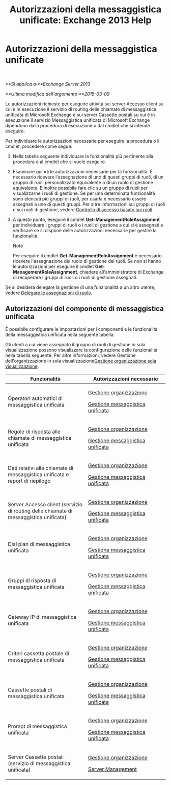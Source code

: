 ﻿---
title: 'Autorizzazioni della messaggistica unificate: Exchange 2013 Help'
TOCTitle: Autorizzazioni della messaggistica unificate
ms:assetid: d326c3bc-8f33-434a-bf02-a83cc26a5498
ms:mtpsurl: https://technet.microsoft.com/it-it/library/Dd638193(v=EXCHG.150)
ms:contentKeyID: 50481731
ms.date: 05/22/2018
mtps_version: v=EXCHG.150
ms.translationtype: MT
---

# Autorizzazioni della messaggistica unificate

 

_**Si applica a:**Exchange Server 2013_

_**Ultima modifica dell'argomento:**2015-03-09_

Le autorizzazioni richieste per eseguire attività sui server Accesso client su cui è in esecuzione il servizio di routing delle chiamate di messaggistica unificata di Microsoft Exchange e sui server Cassette postali su cui è in esecuzione il servizio Messaggistica unificata di Microsoft Exchange dipendono dalla procedura di esecuzione o dal cmdlet che si intende eseguire.

Per individuare le autorizzazioni necessarie per eseguire la procedura o il cmdlet, procedere come segue:

1.  Nella tabella seguente individuare la funzionalità più pertinente alla procedura o al cmdlet che si vuole eseguire.

2.  Esaminare quindi le autorizzazioni necessarie per la funzionalità. È necessario ricevere l'assegnazione di uno di questi gruppi di ruoli, di un gruppo di ruoli personalizzato equivalente o di un ruolo di gestione equivalente. È inoltre possibile fare clic su un gruppo di ruoli per visualizzarne i ruoli di gestione. Se per una determinata funzionalità sono elencati più gruppi di ruoli, per usarla è necessario essere assegnati a uno di questi gruppi. Per altre informazioni sui gruppi di ruoli e sui ruoli di gestione, vedere [Controllo di accesso basato sui ruoli](understanding-role-based-access-control-exchange-2013-help.md).

3.  A questo punto, eseguire il cmdlet **Get-ManagementRoleAssignment** per individuare i gruppi di ruoli o i ruoli di gestione a cui si è assegnati e verificare se si dispone delle autorizzazioni necessarie per gestire la funzionalità.
    

    > [!NOTE]
    > Per eseguire il cmdlet <STRONG>Get-ManagementRoleAssignment</STRONG> è necessario ricevere l'assegnazione del ruolo di gestione dei ruoli. Se non si hanno le autorizzazioni per eseguire il cmdlet <STRONG>Get-ManagementRoleAssignment</STRONG>, chiedere all'amministratore di Exchange di recuperare i gruppi di ruoli o i ruoli di gestione assegnati.



Se si desidera delegare la gestione di una funzionalità a un altro utente, vedere [Delegare le assegnazioni di ruolo](delegate-role-assignments-exchange-2013-help.md).

## Autorizzazioni del componente di messaggistica unificata

È possibile configurare le impostazioni per i componenti e le funzionalità della messaggistica unificata nella seguente tabella.

Gli utenti a cui viene assegnato il gruppo di ruoli di gestione in sola visualizzazione possono visualizzare la configurazione delle funzionalità nella tabella seguente. Per altre informazioni, vedere Gestione dell'organizzazione in sola visualizzazione[Gestione organizzazione sola visualizzazione](view-only-organization-management-exchange-2013-help.md).


<table>
<colgroup>
<col style="width: 50%" />
<col style="width: 50%" />
</colgroup>
<thead>
<tr class="header">
<th>Funzionalità</th>
<th>Autorizzazioni necessarie</th>
</tr>
</thead>
<tbody>
<tr class="odd">
<td><p>Operatori automatici di messaggistica unificata</p></td>
<td><p><a href="organization-management-exchange-2013-help.md">Gestione organizzazione</a></p>
<p><a href="um-management-exchange-2013-help.md">Gestione messaggistica unificata</a></p></td>
</tr>
<tr class="even">
<td><p>Regole di risposta alle chiamate di messaggistica unificata</p></td>
<td><p><a href="organization-management-exchange-2013-help.md">Gestione organizzazione</a></p>
<p><a href="um-management-exchange-2013-help.md">Gestione messaggistica unificata</a></p></td>
</tr>
<tr class="odd">
<td><p>Dati relativi alle chiamate di messaggistica unificata e report di riepilogo</p></td>
<td><p><a href="organization-management-exchange-2013-help.md">Gestione organizzazione</a></p>
<p><a href="um-management-exchange-2013-help.md">Gestione messaggistica unificata</a></p></td>
</tr>
<tr class="even">
<td><p>Server Accesso client (servizio di routing delle chiamate di messaggistica unificata)</p></td>
<td><p><a href="organization-management-exchange-2013-help.md">Gestione organizzazione</a></p>
<p><a href="um-management-exchange-2013-help.md">Gestione messaggistica unificata</a></p></td>
</tr>
<tr class="odd">
<td><p>Dial plan di messaggistica unificata</p></td>
<td><p><a href="organization-management-exchange-2013-help.md">Gestione organizzazione</a></p>
<p><a href="um-management-exchange-2013-help.md">Gestione messaggistica unificata</a></p></td>
</tr>
<tr class="even">
<td><p>Gruppi di risposta di messaggistica unificata</p></td>
<td><p><a href="organization-management-exchange-2013-help.md">Gestione organizzazione</a></p>
<p><a href="um-management-exchange-2013-help.md">Gestione messaggistica unificata</a></p></td>
</tr>
<tr class="odd">
<td><p>Gateway IP di messaggistica unificata</p></td>
<td><p><a href="organization-management-exchange-2013-help.md">Gestione organizzazione</a></p>
<p><a href="um-management-exchange-2013-help.md">Gestione messaggistica unificata</a></p></td>
</tr>
<tr class="even">
<td><p>Criteri cassetta postale di messaggistica unificata</p></td>
<td><p><a href="organization-management-exchange-2013-help.md">Gestione organizzazione</a></p>
<p><a href="um-management-exchange-2013-help.md">Gestione messaggistica unificata</a></p></td>
</tr>
<tr class="odd">
<td><p>Cassette postali di messaggistica unificata</p></td>
<td><p><a href="organization-management-exchange-2013-help.md">Gestione organizzazione</a></p>
<p><a href="um-management-exchange-2013-help.md">Gestione messaggistica unificata</a></p></td>
</tr>
<tr class="even">
<td><p>Prompt di messaggistica unificata</p></td>
<td><p><a href="organization-management-exchange-2013-help.md">Gestione organizzazione</a></p>
<p><a href="um-management-exchange-2013-help.md">Gestione messaggistica unificata</a></p></td>
</tr>
<tr class="odd">
<td><p>Server Cassette postali (servizio di messaggistica unificata)</p></td>
<td><p><a href="organization-management-exchange-2013-help.md">Gestione organizzazione</a></p>
<p><a href="server-management-exchange-2013-help.md">Server Management</a></p></td>
</tr>
</tbody>
</table>

